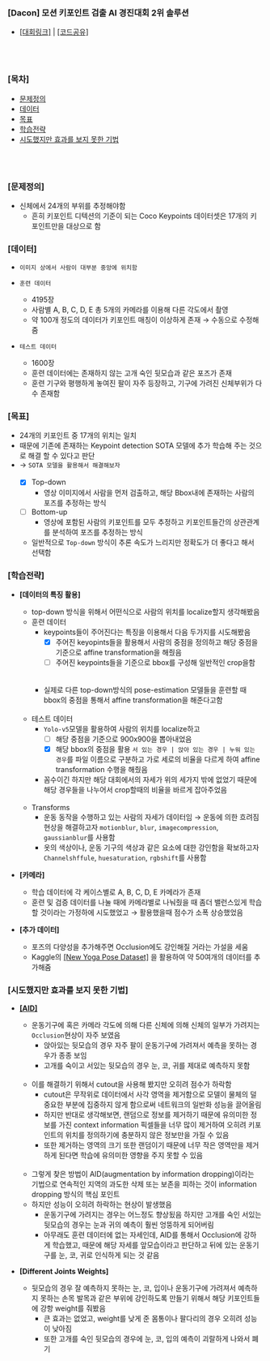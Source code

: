 ### [Dacon] 모션 키포인트 검출 AI 경진대회 2위 솔루션
- [[대회링크]](https://dacon.io/competitions/official/235701/overview/description/) | [[코드공유]](https://dacon.io/competitions/official/235701/codeshare/2478?page=2&dtype=recent)

<br></br>
### [목차]
  + [문제정의](#문제정의)
  + [데이터](#데이터)
  + [목표](#목표)
  + [학습전략](#학습전략)
  + [시도했지만 효과를 보지 못한 기법](#시도했지만-효과를-보지-못한-기법)


<br></br>
### [문제정의]
- 신체에서 24개의 부위를 추정해야함
  - 흔히 키포인트 디텍션의 기준이 되는 Coco Keypoints 데이터셋은 17개의 키포인트만을 대상으로 함
  
### [데이터]
- `이미지 상에서 사람이 대부분 중앙에 위치함`


- `훈련 데이터`
    - 4195장
    - 사람별 A, B, C, D, E 총 5개의 카메라를 이용해 다른 각도에서 촬영
    - 약 100개 정도의 데이터가 키포인트 매칭이 이상하게 존재 → 수동으로 수정해줌
    

- `테스트 데이터`
    - 1600장
    - 훈련 데이터에는 존재하지 않는 고개 숙인 뒷모습과 같은 포즈가 존재
    - 훈련 기구와 평행하게 놓여진 팔이 자주 등장하고, 기구에 가려진 신체부위가 다수 존재함
    

### [목표]
- 24개의 키포인트 중 17개의 위치는 일치
- 때문에 기존에 존재하는 Keypoint detection SOTA 모델에 추가 학습해 주는 것으로 해결 할 수 있다고 판단
- → `SOTA 모델을 활용해서 해결해보자`
  <br></br>
    - [x] Top-down
        - 영상 이미지에서 사람을 먼저 검출하고, 해당 Bbox내에 존재하는 사람의 포즈를 추정하는 방식
    - [ ] Bottom-up
        - 영상에 포함된 사람의 키포인트를 모두 추정하고 키포인트들간의 상관관계를 분석하여 포즈를 추정하는 방식
    - 일반적으로 `Top-down` 방식이 추론 속도가 느리지만 정확도가 더 좋다고 해서 선택함
  

### [학습전략]
- **[데이터의 특징 활용]**
  - top-down 방식을 위해서 어떤식으로 사람의 위치를 localize할지 생각해봤음 
  - 훈련 데이터
    - keypoints들이 주어진다는 특징을 이용해서 다음 두가지를 시도해봤음
      - [x] 주어진 keyopints들을 활용해서 사람의 중점을 정의하고 해당 중점을 기준으로 affine transformation을 해줬음
      - [ ] 주어진 keypoints들을 기준으로 bbox를 구성해 일반적인 crop을함
      
    <br></br>
    - 실제로 다른 top-down방식의 pose-estimation 모델들을 훈련할 때 bbox의 중점을 통해서 affine transformation을 해준다고함
  <br></br>
  - 테스트 데이터
    - `Yolo-v5`모델을 활용하여 사람의 위치를 localize하고 
      - [ ] 해당 중점을 기준으로 900x900을 뽑아내었음
      - [x] 해당 bbox의 중점을 활용 `서 있는 경우 | 앉아 있는 경우 | 누워 있는 경우`를 파일 이름으로 구분하고 가로 세로의 비율을 다르게 하여 affine transformation 수행을 해줬음 
    - 꼼수이긴 하지만 해당 대회에서의 자세가 위의 세가지 밖에 없었기 때문에 해당 경우들을 나누어서 crop할때의 비율을 바르게 잡아주었음
  <br></br>
  - Transforms
    - 운동 동작을 수행하고 있는 사람의 자세가 데이터임 → 운동에 의한 흐려짐 현상을 해결하고자 `motionblur`, `blur`, `imagecompression`, `gaussianblur`를 사용함
    - 옷의 색상이나, 운동 기구의 색상과 같은 요소에 대한 강인함을 확보하고자 `Channelshffule`, `huesaturation`, `rgbshift`를 사용함


- **[카메라]**
  - 학습 데이터에 각 케이스별로 A, B, C, D, E 카메라가 존재
  - 훈련 및 검증 데이터를 나눌 때에 카메라별로 나눠줬을 때 좀더 밸런스있게 학습할 것이라는 가정하에 시도했었고 → 활용했을때 점수가 소폭 상승했었음
  

- **[추가 데이터]**
  - 포즈의 다양성을 추가해주면 Occlusion에도 강인해질 거라는 가설을 세움
  - Kaggle의 [[New Yoga Pose Dataset]](https://www.kaggle.com/niharika41298/yoga-poses-dataset) 을 활용하여 약 50여개의 데이터를 추가해줌
  

### [시도했지만 효과를 보지 못한 기법]
- **[[AID]](https://arxiv.org/pdf/2008.07139.pdf)**
  - 운동기구에 혹은 카메라 각도에 의해 다른 신체에 의해 신체의 일부가 가려지는 `Occlusion`현상이 자주 보였음
    - 앉아있는 뒷모습의 경우 자주 팔이 운동기구에 가려져서 예측을 못하는 경우가 종종 보임 
    - 고개를 숙이고 서있는 뒷모습의 경우 눈, 코, 귀를 제대로 예측하지 못함
  <br></br>
  - 이를 해결하기 위해서 cutout을 사용해 봤지만 오히려 점수가 하락함
    - cutout은 무작위로 데이터에서 사각 영역을 제거함으로 모델이 물체의 덜 중요한 부분에 집중하지 않게 함으로써 네트워크의 일반화 성능을 끌어올림
    - 하지만 반대로 생각해보면, 랜덤으로 정보를 제거하기 때문에 유의미한 정보를 가진 context information 픽셀들을 너무 많이 제거하여 오히려 키포인트의 위치를 정의하기에 충분하지 않은 정보만을 가질 수 있음
    - 또한 제거하는 영역의 크기 또한 랜덤이기 때문에 너무 작은 영역만을 제거하게 된다면 학습에 유의미한 영향을 주지 못할 수 있음
  <br></br>
  - 그렇게 찾은 방법이 AID(augmentation by information dropping)이라는 기법으로 연속적인 지역의 과도한 삭제 또는 보존을 피하는 것이 information dropping 방식의 핵심 포인트
  - 하지만 성능이 오히려 하락하는 현상이 발생했음 
    - 운동기구에 가려지는 경우는 어느정도 향상됬음 하지만 고개를 숙인 서있는 뒷모습의 경우는 눈과 귀의 예측이 훨씬 엉뚱하게 되어버림
    - 아무래도 훈련 데이터에 없는 자세인데, AID를 통해서 Occlusion에 강하게 학습했고, 때문에 해당 자세를 앞모습이라고 판단하고 뒤에 있는 운동기구를 눈, 코, 귀로 인식하게 되는 것 같음

  
- **[Different Joints Weights]**
  - 뒷모습의 경우 잘 예측하지 못하는 눈, 코, 입이나 운동기구에 가려져서 예측하지 못하는 손목 발목과 같은 부위에 강인하도록 만들기 위해서 해당 키포인트들에 강항 weight를 줘봤음 
    - 큰 효과는 없었고, weight를 낮게 준 몸통이나 팔다리의 경우 오히려 성능이 낮아짐 
    - 또한 고개를 숙인 뒷모습의 경우에 눈, 코, 입의 예측이 괴랄하게 나와서 폐기